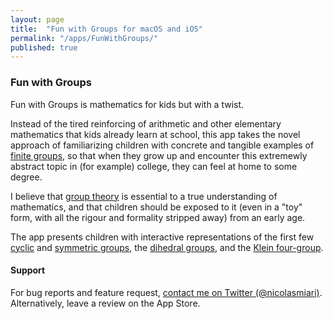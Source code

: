 ```yaml
---
layout: page
title:  "Fun with Groups for macOS and iOS"
permalink: "/apps/FunWithGroups/"
published: true
---
```


### Fun with Groups

Fun with Groups is mathematics for kids but with a twist. 

Instead of the tired reinforcing of arithmetic and other elementary mathematics that kids 
already learn at school, this app takes the novel approach of familiarizing children with 
concrete and tangible examples of [finite groups](https://en.wikipedia.org/wiki/Finite_group), 
so that when they grow up and encounter this extremewly abstract topic in (for example) 
college, they can feel at home to some degree.

I believe that [group theory](https://en.wikipedia.org/wiki/Group_theory) is essential to a 
true understanding of mathematics, and that children should be exposed to it (even in a 
"toy" form, with all the rigour and formality stripped away) from an early age.

The app presents children with interactive representations of the first few [cyclic](https://en.wikipedia.org/wiki/Cyclic_group) 
and [symmetric groups](https://en.wikipedia.org/wiki/Symmetric_group), the 
[dihedral groups](https://en.wikipedia.org/wiki/Dihedral_group), and the 
[Klein four-group](https://en.wikipedia.org/wiki/Klein_four-group). 

#### Support
For bug reports and feature request, [contact me on Twitter (@nicolasmiari)](https://twitter.com/nicolasmiari).
Alternatively, leave a review on the App Store.
